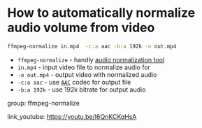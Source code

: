 # How to automatically normalize audio volume from video

```bash
ffmpeg-normalize in.mp4  -c:a aac -b:a 192k -o out.mp4
```

- `ffmpeg-normalize` - handly [audio normalization tool](/ffmpeg/how-to-install-ffmpeg-normalize-on-ubuntu-ubuntuversion)
- `in.mp4` - input video file to normalize audio for
- `-o out.mp4` - output video with normalized audio
- `-c:a aac` - use [`AAC`](/ffmpeg/how-to-set-audio-quality-for-aac) codec for output file
- `-b:a 192k` - use 192k bitrate for output audio

group: ffmpeg-normalize


link_youtube: https://youtu.be/I6QnKCKqHsA

